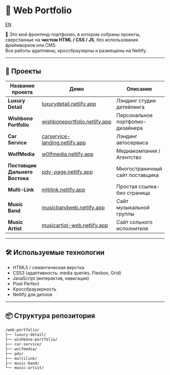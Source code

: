 # 🎨 Web Portfolio

[EN](README.md)

🧩 Это мой фронтенд-портфолио, в котором собраны проекты, сверстанные на **чистом HTML / CSS / JS**, без использования фреймворков или CMS.  
Все работы адаптивны, кроссбраузерны и размещены на Netlify.

---

## 🚀 Проекты

| Название проекта               | Демо                                                                     | Описание                         |
| ------------------------------ | ------------------------------------------------------------------------ | -------------------------------- |
| **Luxury Detail**              | [luxurydetail.netlify.app](https://luxurydetail.netlify.app)             | Лэндинг студии детейлинга        |
| **Wishbone Portfolio**         | [wishboneportfolio.netlify.app](https://wishboneportfolio.netlify.app)   | Персональное портфолио-дизайнера |
| **Car Service**                | [carservice-landing.netlify.app](https://carservice-landing.netlify.app) | Лэндинг автосервиса              |
| **WolfMedia**                  | [w0lfmedia.netlify.app](https://w0lfmedia.netlify.app/)                  | Медиакомпания / Агентство        |
| **Поставщик Дальнего Востока** | [pdv-page.netlify.app](https://pdv-page.netlify.app)                     | Многостраничный сайт поставщика  |
| **Multi-Link**                 | [mltilink.netlify.app](https://mltilink.netlify.app/)                    | Простая ссылка-био страница      |
| **Music Band**                 | [musicbandweb.netlify.app](https://musicbandweb.netlify.app/)            | Сайт музыкальной группы          |
| **Music Artist**               | [musicartist-web.netlify.app](https://musicartist-web.netlify.app/)      | Сайт сольного исполнителя        |

---

## 🛠️ Используемые технологии

- HTML5 / семантическая верстка
- CSS3 (адаптивность: media queries, Flexbox, Grid)
- JavaScript (интерактив, навигация)
- Pixel Perfect
- Кроссбраузерность
- Netlify для деплоя

---

## 📦 Структура репозитория

```bash
/web-portfolio/
├── luxury-detail/
├── wishbone-portfolio/
├── car-service/
├── wolfmedia/
├── pdv/
├── multilink/
├── music-band/
└── music-artist/
```
